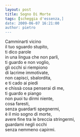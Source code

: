 ```yaml
---
layout: post
title: Sogno Di Morte
tags: [scheggia d'essenza,]
date: 2009-06-07 16:21:00
author: pietro
---
```

Camminarti vicino<br/>il tuo sguardo stupito,<br/>ti dico parole<br/>in una lingua che non parli,<br/>ti guardo e non voglio,<br/>gli occhi si riempiono<br/>di lacrime immotivate,<br/>non capisci, sbalordita,<br/>e ti cado ai piedi<br/>e chissà cosa penserai di me,<br/>ti guardo e piango<br/>non puoi tu dirmi niente,<br/>cosa faresti,<br/>senza guardarti spegnermi,<br/>è il mio sogno di morte,<br/>avere fine tra le breccia stringermi,<br/>guardami negli occhi<br/>senza nemmeno capirmi.
